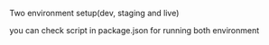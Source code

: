 Two environment setup(dev, staging and live)

you can check script in package.json for running both environment
